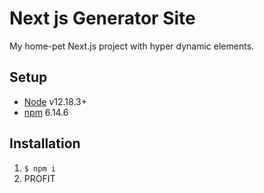 # Next js Generator Site

My home-pet Next.js project with hyper dynamic elements.

## Setup

- [Node](https://nodejs.org/en/download/) v12.18.3+
- [npm](https://docs.npmjs.com/downloading-and-installing-node-js-and-npm) 6.14.6

## Installation

1. ```$ npm i```
2. PROFIT
